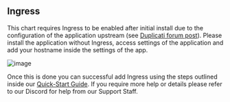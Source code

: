 ## Ingress

This chart requires Ingress to be enabled after initial install due to the configuration of the application upstream (see [Duplicati forum post](https://forum.duplicati.com/t/error-message-in-browser-the-host-header-sent-by-the-client-is-not-allowed/5806)). Please install the application without Ingress, access settings of the application and add your hostname inside the settings of the app.

![image](https://user-images.githubusercontent.com/89483932/174445638-bac32cc8-375f-4fdb-a99f-f8b75a4613e1.png)

Once this is done you can successful add Ingress using the steps outlined inside our [Quick-Start Guide](https://truecharts.org/docs/manual/SCALE%20Apps/Quick-Start%20Guides/add-ingress/). If you require more help or details please refer to our Discord for help from our Support Staff.
